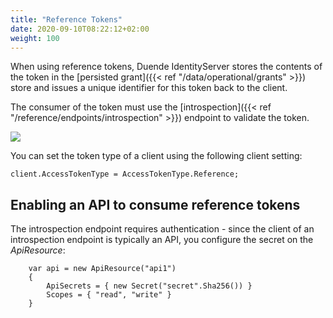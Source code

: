 ```yaml
---
title: "Reference Tokens"
date: 2020-09-10T08:22:12+02:00
weight: 100
---
```


When using reference tokens, Duende IdentityServer stores the contents of the token in the [persisted grant]({{< ref "/data/operational/grants" >}}) store and issues a unique identifier for this token back to the client.

The consumer of the token must use the [introspection]({{< ref "/reference/endpoints/introspection" >}}) endpoint to validate the token.

![](../images/reference_tokens.png)

You can set the token type of a client using the following client setting:

```
client.AccessTokenType = AccessTokenType.Reference;
```

## Enabling an API to consume reference tokens
The introspection endpoint requires authentication - since the client of an introspection endpoint is typically an API, you configure the secret on the *ApiResource*:

```
    var api = new ApiResource("api1")
    {
        ApiSecrets = { new Secret("secret".Sha256()) }
        Scopes = { "read", "write" }
    }
```